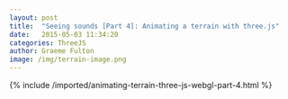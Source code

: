 ```yaml
---
layout: post
title:  "Seeing sounds [Part 4]: Animating a terrain with three.js"
date:   2015-05-03 11:34:20
categories: ThreeJS
author: Graeme Fulton
image: /img/terrain-image.png
---
```

{% include /imported/animating-terrain-three-js-webgl-part-4.html %}
